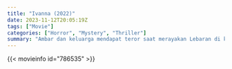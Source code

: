 ```yaml
---
title: "Ivanna (2022)"
date: 2023-11-12T20:05:19Z
tags: ["Movie"]
categories: ["Horror", "Mystery", "Thriller"]
summary: "Ambar dan keluarga mendapat teror saat merayakan Lebaran di kawasan Bandung. Ambar, seorang remaja putri cantik yang memiliki keterbatasan penglihatan, mampu melihat hal-hal yang tidak bisa dilihat orang lain."
---
```


<mux-player stream-type="on-demand"
src="https://kp3d-my.sharepoint.com/personal/ryoo_kp3d_onmicrosoft_com/_layouts/15/download.aspx?share=EQxA9XKHQxpEgNo4q53x5vEBS0RsEJSdKkPC6mA2xKKjsw" prefer-playback="mse" controls>

</mux-player>


{{< movieinfo id="786535" >}}

<script src="https://cdn.jsdelivr.net/npm/@mux/mux-player"></script>

 <script type="application/ld+json ">
{
"@context": "https://schema.org/",
"@type": "VideoObject",
"name": "Ivanna (2022)",
"contentUrl": "https://stream.mux.com/ryfn01ctuhloymDzH88cOx4TBqUTAi26z2PWgzRwo7fA.m3u8",
"thumbnailUrl": "https://www.themoviedb.org/t/p/original/mopTj8jjSEAQpYLQSLH8GRGdOhb.jpg?width=314&fit_mode=preserve&time=25",
"uploadDate": "2023-11-12T20:05:19Z",
}

</script>

